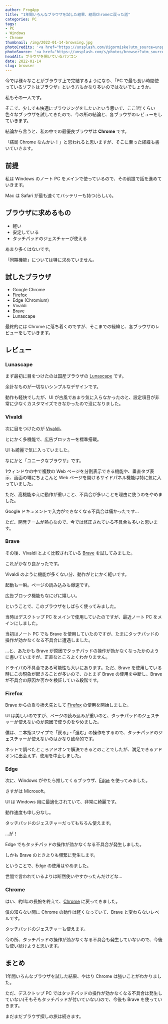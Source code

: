 ```yaml
---
author: FrogApp
title: "1年間いろんなブラウザを試した結果、結局Chromeに戻った話"
categories: PC
tags:
- PC
- Windows
- Chrome
thumbnail: /img/2022-01-14-browsing.jpg
photoCredits: '<a href="https://unsplash.com/@igormiske?utm_source=unsplash&utm_medium=referral&utm_content=creditCopyText" target="_blank" rel="noopener noreferrer">Igor Miske</a>'
photoSource: '<a href="https://unsplash.com/s/photos/browser?utm_source=unsplash&utm_medium=referral&utm_content=creditCopyText" target="_blank" rel="noopener noreferrer">Unsplash</a>'
headAlt: ブラウザを開いているパソコン
date: 2022-01-14
slug: browser
---
```



今では様々なことがブラウザ上で完結するようになり、「PC で最も長い時間使っているソフトはブラウザ」という方もかなり多いのではないでしょうか。

私もその一人です。

そこで、少しでも快適にブラウジングをしたいという思いで、ここ1年くらい色々なブラウザを試してきたので、今の所の結論と、各ブラウザのレビューをしていきます。

結論から言うと、私の中での最優良ブラウザは **Chrome** です。

「結局 Chrome なんかい！」と思われると思いますが、そこに至った経緯も書いていきます。

## 前提

私は Windows のノート PC をメインで使っているので、その前提で話を進めていきます。

Mac は Safari が最も速くてバッテリーも持つ(らしい)。

## ブラウザに求めるもの

- 軽い
- 安定している
- タッチパッドのジェスチャーが使える

あまり多くはないです。

「同期機能」については特に求めていません。

## 試したブラウザ

- Google Chrome
- Firefox
- Edge (Chromium)
- Vivaldi
- Brave
- Lunascape

最終的には Chrome に落ち着くのですが、そこまでの経緯と、各ブラウザのレビューをしていきます。

## レビュー

### Lunascape

まず最初に目をつけたのは国産ブラウザの <a href="https://www.lunascape.org/browser/phoebe" target="_blank" rel="noopener noreferrer">Lunascape</a> です。

余計なものが一切ないシンプルなデザインです。

動作も軽快でしたが、UI が古風であまり気に入らなかったのと、設定項目が非常に少なくカスタマイズできなかったので没になりました。

### Vivaldi

次に目をつけたのが <a href="https://vivaldi.com/ja/" target="_blank" rel="noopener noreferrer">Vivaldi</a>。

とにかく多機能で、広告ブロッカーを標準搭載。

UI も綺麗で気に入っていました。

なにかと「ユニークなブラウザ」です。

1ウィンドウの中で複数の Web ページを分割表示できる機能や、垂直タブ表示、画面の端にちょこんと Web ページを開けるサイドパネル機能は特に気に入っていました。

ただ、高機能ゆえに動作が重いこと、不具合が多いことを理由に使うのをやめました。

Google ドキュメントで入力ができなくなる不具合は痛かったです...

ただ、開発チームが熱心なので、今では修正されている不具合も多いと思います。

### Brave

その後、Vivaldi とよく比較されている <a href="https://brave.com/ja/" target="_blank" rel="noopener noreferrer">Brave</a> を試してみました。

これがかなり良かったです。

Vivaldi のように機能が多くない分、動作がとにかく軽いです。

起動も一瞬。ページの読み込みも爆速です。

広告ブロック機能もなにげに嬉しい。

ということで、このブラウザをしばらく使ってみました。

当時はデスクトップ PC をメインで使用していたのですが、最近ノート PC をメインにしました。

当初はノート PC でも Brave を使用していたのですが、たまにタッチパッドの操作が効かなくなる不具合に遭遇しました。

...と、あたかも Brave が原因でタッチパッドの操作が効かなくなったかのように書いていますが、正直なところよくわかりません。

ドライバの不具合である可能性も大いにあります。ただ、Brave を使用している時にこの現象が起きることが多いので、ひとまず Brave の使用を中断し、Brave が不具合の原因か否かを検証している段階です。

### Firefox

Brave からの乗り換え先として <a href="https://www.mozilla.org/ja/firefox/new/" target="_blank" rel="noopener noreferrer">Firefox</a> の使用を開始しました。

UI は美しいのですが、ページの読み込みが重いのと、タッチパッドのジェスチャーが使えないのが原因で使うのをやめました。

僕は、二本指スワイプで「戻る」・「進む」の操作をするので、タッチパッドのジェスチャーが使えないのはかなり致命的です。

ネットで調べたところアドオンで解決できるとのことでしたが、満足できるアドオンに出会えず、使用を中止しました。

### Edge

次に、Windows がやたら推してくるブラウザ、<a href="https://www.microsoft.com/ja-jp/edge" target="_blank" rel="noopener noreferrer">Edge</a> を使ってみました。

さすがは Microsoft。

UI は Windows 用に最適化されていて、非常に綺麗です。

動作速度も申し分なし。

タッチパッドのジェスチャーだってもちろん使えます。

...が！

Edge でもタッチパッドの操作が効かなくなる不具合が発生しました。

しかも Brave のときよりも頻繁に発生します。

ということで、Edge の使用はやめました。

世間で言われているよりは断然使いやすかったんだけどな...

### Chrome

はい、約1年の長旅を終えて、<a href="https://www.google.com/chrome" target="_blank" rel="noopener noreferrer">Chrome</a> に戻ってきました。

僕の知らない間に Chrome の動作は軽くなっていて、Brave と変わらないレベルです。

タッチパッドのジェスチャーも使えます。

今の所、タッチパッドの操作が効かなくなる不具合も発生していないので、今後も使い続けようと思います。

## まとめ

1年間いろんなブラウザを試した結果、やはり Chrome は強いことがわかりました。

ただ、デスクトップ PC ではタッチパッドの操作が効かなくなる不具合は発生していない(そもそもタッチパッドが付いていない)ので、今後も Brave を使っていきます。

まだまだブラウザ探しの旅は続きます。

